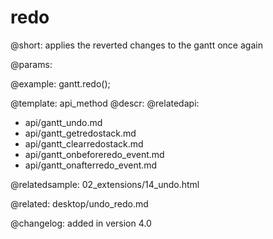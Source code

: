 redo
=============

@short:
	applies the reverted changes to the gantt once again

@params:



@example:
gantt.redo();

@template:	api_method
@descr:
@relatedapi:
- api/gantt_undo.md
- api/gantt_getredostack.md
- api/gantt_clearredostack.md
- api/gantt_onbeforeredo_event.md
- api/gantt_onafterredo_event.md


@relatedsample:
02_extensions/14_undo.html

@related:
desktop/undo_redo.md

@changelog:
added in version 4.0